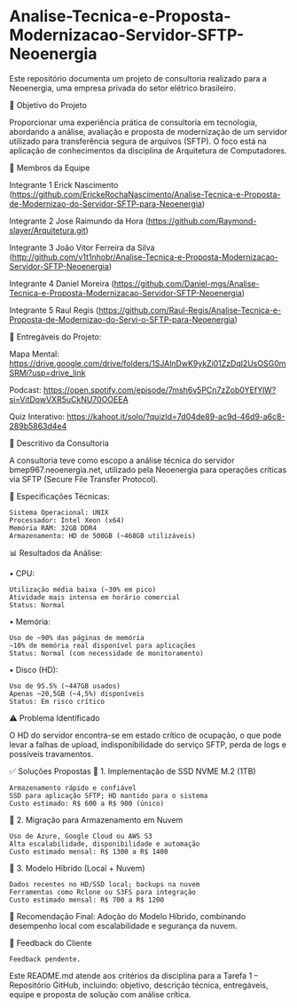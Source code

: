 # Analise-Tecnica-e-Proposta-Modernizacao-Servidor-SFTP-Neoenergia
Este repositório documenta um projeto de consultoria realizado para a Neoenergia, uma empresa privada do setor elétrico brasileiro.

🎯 Objetivo do Projeto

Proporcionar uma experiência prática de consultoria em tecnologia, abordando a análise, avaliação e proposta de modernização de um servidor utilizado para transferência segura de arquivos (SFTP). O foco está na aplicação de conhecimentos da disciplina de Arquitetura de Computadores.

👥 Membros da Equipe

 Integrante 1 Erick Nascimento (https://github.com/ErickeRochaNascimento/Analise-Tecnica-e-Proposta-de-Modernizao-do-Servidor-SFTP-para-Neoenergia)
 
 Integrante 2 Jose Raimundo da Hora (https://github.com/Raymond-slayer/Arquitetura.git)
 
 Integrante 3 João Vitor Ferreira da Silva (http://github.com/v1t1nhobr/Analise-Tecnica-e-Proposta-Modernizacao-Servidor-SFTP-Neoenergia)
 
 Integrante 4 Daniel Moreira (https://github.com/Daniel-mgs/Analise-Tecnica-e-Proposta-Modernizacao-Servidor-SFTP-Neoenergia)

 Integrante 5 Raul Regis (https://github.com/Raul-Regis/Analise-Tecnica-e-Proposta-de-Modernizao-do-Servi-o-SFTP-para-Neoenergia)
 
📁 Entregáveis do Projeto:

 Mapa Mental: https://drive.google.com/drive/folders/1SJAlnDwK9ykZi01ZzDql2UsOSG0mSRMi?usp=drive_link

 Podcast: https://open.spotify.com/episode/7msh6v5PCn7zZob0YEfYlW?si=VitDowVXR5uCkNU70OOEEA

 Quiz Interativo: https://kahoot.it/solo/?quizId=7d04de89-ac9d-46d9-a6c8-289b5863d4e4

 🧩 Descritivo da Consultoria

 A consultoria teve como escopo a análise técnica do servidor bmep967.neoenergia.net, utilizado pela Neoenergia para operações críticas via SFTP (Secure File Transfer Protocol).

🔧 Especificações Técnicas:

    Sistema Operacional: UNIX
    Processador: Intel Xeon (x64)
    Memória RAM: 32GB DDR4
    Armazenamento: HD de 500GB (~468GB utilizáveis)

📊 Resultados da Análise:

• CPU:

    Utilização média baixa (~30% em pico)
    Atividade mais intensa em horário comercial
    Status: Normal

• Memória:

    Uso de ~90% das páginas de memória
    ~10% de memória real disponível para aplicações
    Status: Normal (com necessidade de monitoramento)

• Disco (HD):

    Uso de 95.5% (~447GB usados)
    Apenas ~20,5GB (~4,5%) disponíveis
    Status: Em risco crítico

⚠️ Problema Identificado

O HD do servidor encontra-se em estado crítico de ocupação, o que pode levar a falhas de upload, indisponibilidade do serviço SFTP, perda de logs e possíveis travamentos.

✅ Soluções Propostas
🔹 1. Implementação de SSD NVME M.2 (1TB)

    Armazenamento rápido e confiável
    SSD para aplicação SFTP; HD mantido para o sistema
    Custo estimado: R$ 600 a R$ 900 (único)

🔹 2. Migração para Armazenamento em Nuvem

    Uso de Azure, Google Cloud ou AWS S3
    Alta escalabilidade, disponibilidade e automação
    Custo estimado mensal: R$ 1300 a R$ 1400

🔹 3. Modelo Híbrido (Local + Nuvem)

    Dados recentes no HD/SSD local; backups na nuvem
    Ferramentas como Rclone ou S3FS para integração
    Custo estimado mensal: R$ 700 a R$ 1200

📌 Recomendação Final: Adoção do Modelo Híbrido, combinando desempenho local com escalabilidade e segurança da nuvem.

📝 Feedback do Cliente

    Feedback pendente.

Este README.md atende aos critérios da disciplina para a Tarefa 1 – Repositório GitHub, incluindo: objetivo, descrição técnica, entregáveis, equipe e proposta de solução com análise crítica.
